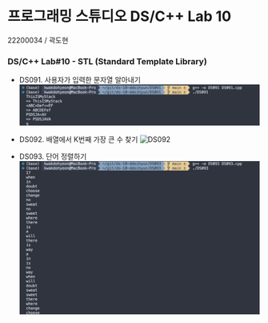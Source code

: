 # 프로그래밍 스튜디오 DS/C++ Lab 10
22200034 / 곽도현

### DS/C++ Lab#10 - STL (Standard Template Library)

- DS091. 사용자가 입력한 문자열 알아내기
  ![DS091](./captures/DS091.png)

- DS092. 배열에서 K번째 가장 큰 수 찾기
  ![DS092](./captures/DS082.png)

- DS093. 단어 정렬하기
  ![DS093](./captures/DS093.png)